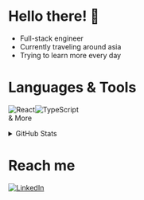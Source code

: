 
# Hello there! :raised_hands:

* Full-stack engineer
* Currently traveling around asia
* Trying to learn more every day


# Languages & Tools
![React](https://img.shields.io/badge/react-%2320232a.svg?style=for-the-badge&logo=react&logoColor=%2361DAFB)![TypeScript](https://img.shields.io/badge/typescript-%23007ACC.svg?style=for-the-badge&logo=typescript&logoColor=white)  
& More 

<details>
  <summary>
    GitHub Stats
  </summary>

[![GitHub Streak](https://streak-stats.demolab.com?user=nirzhuk)](https://git.io/streak-stats)

![Nirzhuk's GitHub stats](https://github-readme-stats-private-nirzhuk.vercel.app/api?username=nirzhuk&show_icons=true&theme=transparent&theme=tokyonight&count_private=true)
</details>


# Reach me
[![LinkedIn](https://img.shields.io/badge/linkedin-%230077B5.svg?style=for-the-badge&logo=linkedin&logoColor=white)](https://www.linkedin.com/in/joan-rafael-serrano-perez/)
